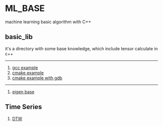 # ML_BASE
machine learning basic algorithm with C++

## basic_lib
it's a directory with some base knowledge, which include tensor calculate in c++

---
1. [gcc example](https://github.com/eleveyuan/ML_BASE/tree/main/basic_lib/cmakeBase/gcc_example)
2. [cmake example](https://github.com/eleveyuan/ML_BASE/tree/main/basic_lib/cmakeBase/cmake_example)
3. [cmake example with gdb](https://github.com/eleveyuan/ML_BASE/tree/main/basic_lib/cmakeBase/cmake_gdb_example)
---
1. [eigen base](https://github.com/eleveyuan/ML_BASE/tree/main/basic_lib/eigenML/eigenAPI)

## Time Series
1. [DTW](https://github.com/eleveyuan/ML_BASE/tree/main/TimeSeries/DTW)
